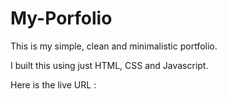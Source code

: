 # My-Porfolio 
 This is my simple, clean and minimalistic portfolio.

 I built this using just HTML, CSS and Javascript.

 Here is the live URL :


